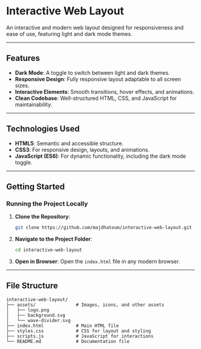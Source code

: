 # Interactive Web Layout

An interactive and modern web layout designed for responsiveness and ease of use, featuring light and dark mode themes.

---

## Features

- **Dark Mode**: A toggle to switch between light and dark themes.
- **Responsive Design**: Fully responsive layout adaptable to all screen sizes.
- **Interactive Elements**: Smooth transitions, hover effects, and animations.
- **Clean Codebase**: Well-structured HTML, CSS, and JavaScript for maintainability.

---

## Technologies Used

- **HTML5**: Semantic and accessible structure.
- **CSS3**: For responsive design, layouts, and animations.
- **JavaScript (ES6)**: For dynamic functionality, including the dark mode toggle.

---

## Getting Started

### Running the Project Locally

1. **Clone the Repository**:
   ```bash
   git clone https://github.com/majdhatoum/interactive-web-layout.git
   ```

2. **Navigate to the Project Folder**:
   ```bash
   cd interactive-web-layout
   ```

3. **Open in Browser**:
   Open the `index.html` file in any modern browser.

---

## File Structure

```
interactive-web-layout/
├── assets/               # Images, icons, and other assets
│   ├── logo.png
│   ├── background.svg
│   └── wave-divider.svg
├── index.html            # Main HTML file
├── styles.css            # CSS for layout and styling
├── scripts.js            # JavaScript for interactions
└── README.md             # Documentation file
```
